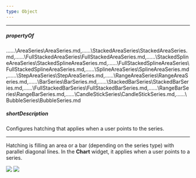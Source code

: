 ```yaml
---
type: Object
---
```

---
##### propertyOf
..\..\..\AreaSeries\AreaSeries.md,..\..\..\StackedAreaSeries\StackedAreaSeries.md,..\..\..\FullStackedAreaSeries\FullStackedAreaSeries.md,..\..\..\StackedSplineAreaSeries\StackedSplineAreaSeries.md,..\..\..\FullStackedSplineAreaSeries\FullStackedSplineAreaSeries.md,..\..\..\SplineAreaSeries\SplineAreaSeries.md,..\..\..\StepAreaSeries\StepAreaSeries.md,..\..\..\RangeAreaSeries\RangeAreaSeries.md,..\..\..\BarSeries\BarSeries.md,..\..\..\StackedBarSeries\StackedBarSeries.md,..\..\..\FullStackedBarSeries\FullStackedBarSeries.md,..\..\..\RangeBarSeries\RangeBarSeries.md,..\..\..\CandleStickSeries\CandleStickSeries.md,..\..\..\BubbleSeries\BubbleSeries.md

##### shortDescription
Configures hatching that applies when a user points to the series.

---
Hatching is filling an area or a bar (depending on the series type) with parallel diagonal lines. In the **Chart** widget, it applies when a user points to a series.

<img src="/Content/images/doc/17_2/ChartJS/hoverMode/hatching_area.png" />
<img src="/Content/images/doc/17_2/ChartJS/hoverMode/hatching_bar.png" />